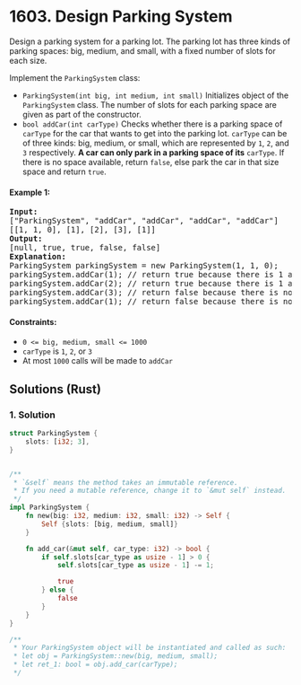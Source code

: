 # 1603. Design Parking System
Design a parking system for a parking lot. The parking lot has three kinds of parking spaces: big, medium, and small, with a fixed number of slots for each size.

Implement the `ParkingSystem` class:
* `ParkingSystem(int big, int medium, int small)` Initializes object of the `ParkingSystem` class. The number of slots for each parking space are given as part of the constructor.
* `bool addCar(int carType)` Checks whether there is a parking space of `carType` for the car that wants to get into the parking lot. `carType` can be of three kinds: big, medium, or small, which are represented by `1`, `2`, and `3` respectively. **A car can only park in a parking space of its** `carType`. If there is no space available, return `false`, else park the car in that size space and return `true`.

#### Example 1:
<pre>
<strong>Input:</strong>
["ParkingSystem", "addCar", "addCar", "addCar", "addCar"]
[[1, 1, 0], [1], [2], [3], [1]]
<strong>Output:</strong>
[null, true, true, false, false]
<strong>Explanation:</strong>
ParkingSystem parkingSystem = new ParkingSystem(1, 1, 0);
parkingSystem.addCar(1); // return true because there is 1 available slot for a big car
parkingSystem.addCar(2); // return true because there is 1 available slot for a medium car
parkingSystem.addCar(3); // return false because there is no available slot for a small car
parkingSystem.addCar(1); // return false because there is no available slot for a big car. It is already occupied.
</pre>

#### Constraints:
* `0 <= big, medium, small <= 1000`
* `carType` is `1`, `2`, or `3`
* At most `1000` calls will be made to `addCar`

## Solutions (Rust)

### 1. Solution
```Rust
struct ParkingSystem {
    slots: [i32; 3],
}


/**
 * `&self` means the method takes an immutable reference.
 * If you need a mutable reference, change it to `&mut self` instead.
 */
impl ParkingSystem {
    fn new(big: i32, medium: i32, small: i32) -> Self {
        Self {slots: [big, medium, small]}
    }

    fn add_car(&mut self, car_type: i32) -> bool {
        if self.slots[car_type as usize - 1] > 0 {
            self.slots[car_type as usize - 1] -= 1;

            true
        } else {
            false
        }
    }
}

/**
 * Your ParkingSystem object will be instantiated and called as such:
 * let obj = ParkingSystem::new(big, medium, small);
 * let ret_1: bool = obj.add_car(carType);
 */
```
